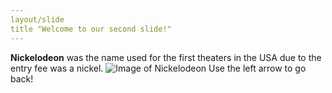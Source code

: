 ```yaml
---
layout/slide
title "Welcome to our second slide!"
---
```

**Nickelodeon** was the name used for the first theaters in the USA due to the entry fee was a nickel.
![Image of Nickelodeon](https://deadline.com/wp-content/uploads/2019/07/nickelodeon.jpg?w=681&h=383&crop=1)
Use the left arrow to go back!
